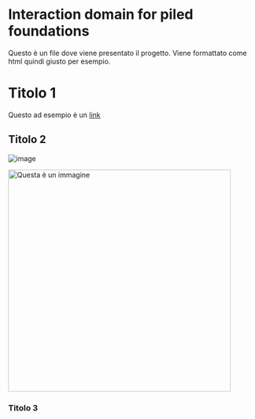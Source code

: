 # Interaction domain for piled foundations
Questo è un file dove viene presentato il progetto. Viene formattato come html quindi giusto per esempio.

# Titolo 1
Questo ad esempio è un <a href="https://www.w3schools.com/html/html_links.asp">link</a>

## Titolo 2
![image](https://user-images.githubusercontent.com/114191578/193475410-f092bfbb-a312-49c6-829b-5e91d792b3cd.png)


<img width="452" alt="Questa è un immagine" src="https://user-images.githubusercontent.com/64694875/192977065-4e79d147-41b6-4841-89cf-1d362d250fe3.png">

### Titolo 3

